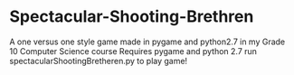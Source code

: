 # Spectacular-Shooting-Brethren
A one versus one style game made in pygame and python2.7 in my Grade 10 Computer Science course
Requires pygame and python 2.7
run spectacularShootingBretheren.py to play game!
